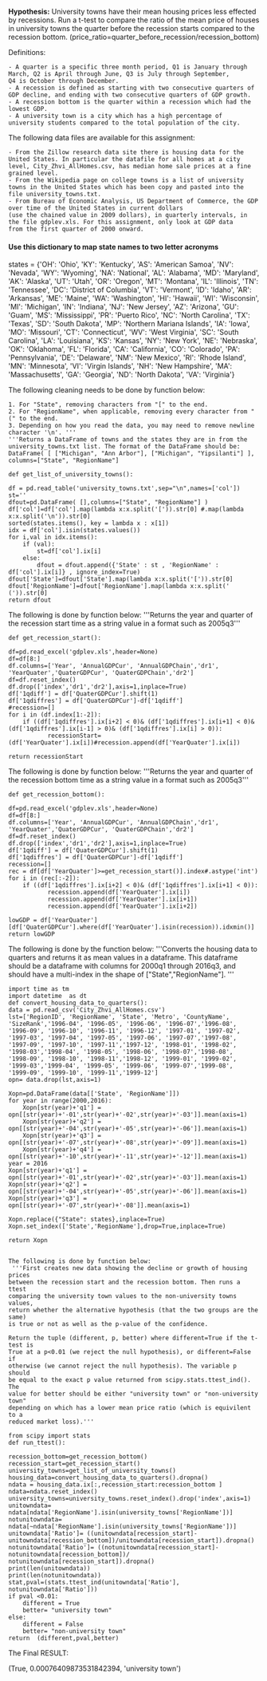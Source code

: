 **Hypothesis:** University towns have their mean housing prices less effected by recessions. 
Run a t-test to compare the ratio of the mean 
price of houses in university towns the quarter before the recession starts compared to the recession bottom. 
(price_ratio=quarter_before_recession/recession_bottom)

Definitions:

    - A quarter is a specific three month period, Q1 is January through March, Q2 is April through June, Q3 is July through September, 
    Q4 is October through December.
    - A recession is defined as starting with two consecutive quarters of GDP decline, and ending with two consecutive quarters of GDP growth.
    - A recession bottom is the quarter within a recession which had the lowest GDP.
    - A university town is a city which has a high percentage of university students compared to the total population of the city.

The following data files are available for this assignment:

    - From the Zillow research data site there is housing data for the United States. In particular the datafile for all homes at a city 
    level, City_Zhvi_AllHomes.csv, has median home sale prices at a fine grained level.
    - From the Wikipedia page on college towns is a list of university towns in the United States which has been copy and pasted into the file university_towns.txt.
    - From Bureau of Economic Analysis, US Department of Commerce, the GDP over time of the United States in current dollars 
    (use the chained value in 2009 dollars), in quarterly intervals, in the file gdplev.xls. For this assignment, only look at GDP data
    from the first quarter of 2000 onward.
    
    
    
#### Use this dictionary to map state names to two letter acronyms
states = {'OH': 'Ohio', 'KY': 'Kentucky', 'AS': 'American Samoa', 'NV': 'Nevada', 'WY': 'Wyoming', 'NA': 'National', 'AL': 'Alabama', 'MD': 'Maryland', 'AK': 'Alaska', 'UT': 'Utah', 'OR': 'Oregon', 'MT': 'Montana', 'IL': 'Illinois', 'TN': 'Tennessee', 'DC': 'District of Columbia', 'VT': 'Vermont', 'ID': 'Idaho', 'AR': 'Arkansas', 'ME': 'Maine', 'WA': 'Washington', 'HI': 'Hawaii', 'WI': 'Wisconsin', 'MI': 'Michigan', 'IN': 'Indiana', 'NJ': 'New Jersey', 'AZ': 'Arizona', 'GU': 'Guam', 'MS': 'Mississippi', 'PR': 'Puerto Rico', 'NC': 'North Carolina', 'TX': 'Texas', 'SD': 'South Dakota', 'MP': 'Northern Mariana Islands', 'IA': 'Iowa', 'MO': 'Missouri', 'CT': 'Connecticut', 'WV': 'West Virginia', 'SC': 'South Carolina', 'LA': 'Louisiana', 'KS': 'Kansas', 'NY': 'New York', 'NE': 'Nebraska', 'OK': 'Oklahoma', 'FL': 'Florida', 'CA': 'California', 'CO': 'Colorado', 'PA': 'Pennsylvania', 'DE': 'Delaware', 'NM': 'New Mexico', 'RI': 'Rhode Island', 'MN': 'Minnesota', 'VI': 'Virgin Islands', 'NH': 'New Hampshire', 'MA': 'Massachusetts', 'GA': 'Georgia', 'ND': 'North Dakota', 'VA': 'Virginia'}

The following cleaning needs to be done by function below:

    1. For "State", removing characters from "[" to the end.
    2. For "RegionName", when applicable, removing every character from " (" to the end.
    3. Depending on how you read the data, you may need to remove newline character '\n'. '''
    '''Returns a DataFrame of towns and the states they are in from the 
    university_towns.txt list. The format of the DataFrame should be:
    DataFrame( [ ["Michigan", "Ann Arbor"], ["Michigan", "Yipsilanti"] ], 
    columns=["State", "RegionName"] 
    
    def get_list_of_university_towns():

    df = pd.read_table('university_towns.txt',sep="\n",names=['col'])
    st=''
    dfout=pd.DataFrame( [],columns=["State", "RegionName"] )
    df['col']=df['col'].map(lambda x:x.split('[')).str[0] #.map(lambda x:x.split('\n')).str[0]
    sorted(states.items(), key = lambda x : x[1])
    idx = df['col'].isin(states.values())
    for i,val in idx.items():
        if (val):
            st=df['col'].ix[i]
        else:
            dfout = dfout.append({'State' : st , 'RegionName' : df['col'].ix[i]} , ignore_index=True)
    dfout['State']=dfout['State'].map(lambda x:x.split('[')).str[0]
    dfout['RegionName']=dfout['RegionName'].map(lambda x:x.split(' (')).str[0]
    return dfout
    
The following is done by function below:
'''Returns the year and quarter of the recession start time as a 
    string value in a format such as 2005q3'''
    
    
    def get_recession_start():
    
    df=pd.read_excel('gdplev.xls',header=None)
    df=df[8:]
    df.columns=['Year', 'AnnualGDPCur', 'AnnualGDPChain','dr1', 'YearQuater','QuaterGDPCur', 'QuaterGDPChain','dr2']
    df=df.reset_index()
    df.drop(['index','dr1','dr2'],axis=1,inplace=True)
    df['1qdiff'] = df['QuaterGDPCur'].shift(1)
    df['1qdiffres'] = df['QuaterGDPCur']-df['1qdiff']
    #recession=[]
    for i in (df.index[1:-2]):
        if ((df['1qdiffres'].ix[i+2] < 0)& (df['1qdiffres'].ix[i+1] < 0)&(df['1qdiffres'].ix[i-1] > 0)& (df['1qdiffres'].ix[i] > 0)):
               recessionStart=(df['YearQuater'].ix[i])#recession.append(df['YearQuater'].ix[i])
    
    return recessionStart


The following is done by function below: 
'''Returns the year and quarter of the recession bottom time as a 
    string value in a format such as 2005q3'''
    
    def get_recession_bottom():
  
    df=pd.read_excel('gdplev.xls',header=None)
    df=df[8:]
    df.columns=['Year', 'AnnualGDPCur', 'AnnualGDPChain','dr1', 'YearQuater','QuaterGDPCur', 'QuaterGDPChain','dr2']
    df=df.reset_index()
    df.drop(['index','dr1','dr2'],axis=1,inplace=True)
    df['1qdiff'] = df['QuaterGDPCur'].shift(1)
    df['1qdiffres'] = df['QuaterGDPCur']-df['1qdiff']
    recession=[]
    rec = df[df['YearQuater']>=get_recession_start()].index#.astype('int')
    for i in (rec[:-2]):
        if ((df['1qdiffres'].ix[i+2] < 0)& (df['1qdiffres'].ix[i+1] < 0)):
               recession.append(df['YearQuater'].ix[i])
               recession.append(df['YearQuater'].ix[i+1])
               recession.append(df['YearQuater'].ix[i+2])
            
    lowGDP = df['YearQuater'][df['QuaterGDPCur'].where(df['YearQuater'].isin(recession)).idxmin()]
    return lowGDP
    
    
The following is done by the function below:
'''Converts the housing data to quarters and returns it as mean 
    values in a dataframe. This dataframe should be a dataframe with
    columns for 2000q1 through 2016q3, and should have a multi-index
    in the shape of ["State","RegionName"].
    '''
    
    import time as tm
    import datetime  as dt
    def convert_housing_data_to_quarters():
    data = pd.read_csv('City_Zhvi_AllHomes.csv')
    lst=['RegionID', 'RegionName', 'State', 'Metro', 'CountyName', 'SizeRank','1996-04', '1996-05', '1996-06', '1996-07','1996-08',          '1996-09', '1996-10', '1996-11', '1996-12', '1997-01', '1997-02', '1997-03', '1997-04', '1997-05', '1997-06', '1997-07','1997-08',      '1997-09', '1997-10', '1997-11','1997-12', '1998-01', '1998-02', '1998-03','1998-04', '1998-05', '1998-06', '1998-07','1998-08',         '1998-09', '1998-10', '1998-11','1998-12', '1999-01', '1999-02', '1999-03','1999-04', '1999-05', '1999-06', '1999-07','1999-08',         '1999-09', '1999-10', '1999-11','1999-12']
    opn= data.drop(lst,axis=1)
 
    Xopn=pd.DataFrame(data[['State', 'RegionName']])
    for year in range(2000,2016):
        Xopn[str(year)+'q1'] = opn[[str(year)+'-01',str(year)+'-02',str(year)+'-03']].mean(axis=1)
        Xopn[str(year)+'q2'] = opn[[str(year)+'-04',str(year)+'-05',str(year)+'-06']].mean(axis=1)
        Xopn[str(year)+'q3'] = opn[[str(year)+'-07',str(year)+'-08',str(year)+'-09']].mean(axis=1)
        Xopn[str(year)+'q4'] = opn[[str(year)+'-10',str(year)+'-11',str(year)+'-12']].mean(axis=1)
    year = 2016    
    Xopn[str(year)+'q1'] = opn[[str(year)+'-01',str(year)+'-02',str(year)+'-03']].mean(axis=1)
    Xopn[str(year)+'q2'] = opn[[str(year)+'-04',str(year)+'-05',str(year)+'-06']].mean(axis=1)
    Xopn[str(year)+'q3'] = opn[[str(year)+'-07',str(year)+'-08']].mean(axis=1)
    
    Xopn.replace({"State": states},inplace=True)
    Xopn.set_index(['State','RegionName'],drop=True,inplace=True)
    
    return Xopn 
    
    
    The following is done by function below:
     '''First creates new data showing the decline or growth of housing prices
    between the recession start and the recession bottom. Then runs a ttest
    comparing the university town values to the non-university towns values, 
    return whether the alternative hypothesis (that the two groups are the same)
    is true or not as well as the p-value of the confidence. 
    
    Return the tuple (different, p, better) where different=True if the t-test is
    True at a p<0.01 (we reject the null hypothesis), or different=False if 
    otherwise (we cannot reject the null hypothesis). The variable p should
    be equal to the exact p value returned from scipy.stats.ttest_ind(). The
    value for better should be either "university town" or "non-university town"
    depending on which has a lower mean price ratio (which is equivilent to a
    reduced market loss).'''
    
    from scipy import stats
    def run_ttest():
   
    recession_bottom=get_recession_bottom()
    recession_start=get_recession_start()
    university_towns=get_list_of_university_towns()
    housing_data=convert_housing_data_to_quarters().dropna()
    ndata = housing_data.ix[:,recession_start:recession_bottom ]
    ndata=ndata.reset_index()
    university_towns=university_towns.reset_index().drop('index',axis=1)
    unitowndata= ndata[ndata['RegionName'].isin(university_towns['RegionName'])] 
    notunitowndata= ndata[~ndata['RegionName'].isin(university_towns['RegionName'])]
    unitowndata['Ratio']= ((unitowndata[recession_start]- unitowndata[recession_bottom])/unitowndata[recession_start]).dropna()
    notunitowndata['Ratio']= ((notunitowndata[recession_start]- notunitowndata[recession_bottom])/ notunitowndata[recession_start]).dropna()
    print(len(unitowndata))
    print(len(notunitowndata))
    stat,pval=(stats.ttest_ind(unitowndata['Ratio'], notunitowndata['Ratio']))
    if pval <0.01:
        different = True
        better= "university town"
    else:
        different = False
        better= "non-university town"
    return  (different,pval,better)


The Final RESULT:

(True, 0.00076409873531842394, 'university town')

